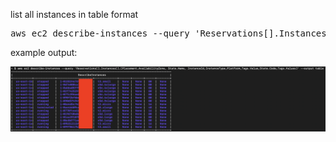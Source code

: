 list all instances in table format
<pre><code\small>aws ec2 describe-instances --query 'Reservations[].Instances[].[Placement.AvailabilityZone, State.Name, InstanceId,InstanceType,Platform,Tags.Value,State.Code,Tags.Values]' --output table
</code></pre>
example output:

![Getting Started](./images/table.png)

